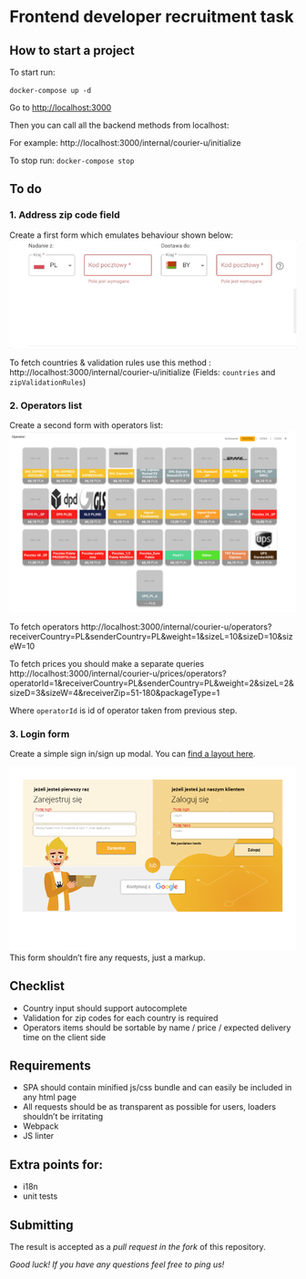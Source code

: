 # Frontend developer recruitment task 
## How to start a project
To start run: 

`docker-compose up -d`

Go to [http://localhost:3000](http://localhost:3000)

Then you can call all the backend methods from localhost: 

For example: 
http://localhost:3000/internal/courier-u/initialize

To stop run: 
`docker-compose stop`

## To do
### 1. Address zip code field
Create a first form which emulates behaviour shown below: 
![form](/imgs/form.gif)

To fetch countries & validation rules use this method :
http://localhost:3000/internal/courier-u/initialize
(Fields:  `countries` and `zipValidationRules`)

### 2. Operators list 

Create a second form with operators list:
![form](/imgs/operators.png)

To fetch operators
http://localhost:3000/internal/courier-u/operators?receiverCountry=PL&senderCountry=PL&weight=1&sizeL=10&sizeD=10&sizeW=10

To fetch prices you should make a separate queries 
http://localhost:3000/internal/courier-u/prices/operators?operatorId=1&receiverCountry=PL&senderCountry=PL&weight=2&sizeL=2&sizeD=3&sizeW=4&receiverZip=51-180&packageType=1

Where `operatorId` is id of operator taken from previous step. 

### 3. Login form 

Create a simple sign in/sign up modal.  You can [find a layout here](https://github.com/jtkprojektpl/frontend-recruitment-task/blob/master/imgs/logowanie.psd).

![modal](/imgs/modal.png)
This form shouldn’t fire any requests, just a markup. 

## Checklist
- Country input should support autocomplete 
- Validation for zip codes for each country is required
- Operators items should be sortable by name / price / expected delivery time on the client side

## Requirements
* SPA should contain minified js/css bundle and can easily be included in any html page
* All requests should be as transparent as possible for users, loaders shouldn’t be irritating
* Webpack
* JS linter

## Extra points for: 
* i18n
* unit tests

## Submitting
The result is accepted as a *pull request in the fork* of this repository.

*Good luck! If you have any questions feel free to ping us!*

